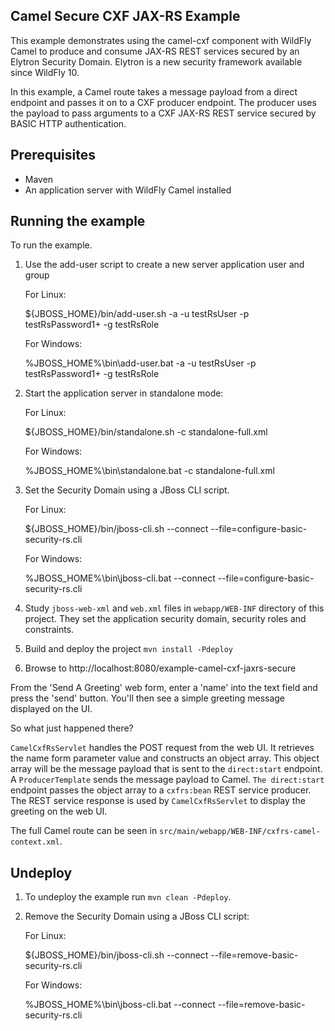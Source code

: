 Camel Secure CXF JAX-RS Example
-------------------------------

This example demonstrates using the camel-cxf component with WildFly Camel to produce and consume JAX-RS
REST services secured by an Elytron Security Domain. Elytron is a new security framework available since WildFly 10.

In this example, a Camel route takes a message payload from a direct endpoint and passes it on to a CXF producer
endpoint. The producer uses the payload to pass arguments to a CXF JAX-RS REST service secured by BASIC HTTP
authentication.

Prerequisites
-------------

* Maven
* An application server with WildFly Camel installed

Running the example
-------------------

To run the example.

1. Use the add-user script to create a new server application user and group

    For Linux:

    ${JBOSS_HOME}/bin/add-user.sh -a -u testRsUser -p testRsPassword1+ -g testRsRole

    For Windows:

    %JBOSS_HOME%\bin\add-user.bat -a -u testRsUser -p testRsPassword1+ -g testRsRole

2. Start the application server in standalone mode:

    For Linux:

    ${JBOSS_HOME}/bin/standalone.sh -c standalone-full.xml

    For Windows:

    %JBOSS_HOME%\bin\standalone.bat -c standalone-full.xml

3. Set the Security Domain using a JBoss CLI script.

    For Linux:

    ${JBOSS_HOME}/bin/jboss-cli.sh --connect --file=configure-basic-security-rs.cli

    For Windows:

    %JBOSS_HOME%\bin\jboss-cli.bat --connect --file=configure-basic-security-rs.cli

4. Study `jboss-web-xml` and `web.xml` files in `webapp/WEB-INF` directory of this project. They
set the application security domain, security roles and constraints.

5. Build and deploy the project `mvn install -Pdeploy`

6. Browse to http://localhost:8080/example-camel-cxf-jaxrs-secure

From the 'Send A Greeting' web form, enter a 'name' into the text field and press the 'send' button. You'll then
see a simple greeting message displayed on the UI.

So what just happened there?

`CamelCxfRsServlet` handles the POST request from the web UI. It retrieves the name form parameter value and constructs an
object array. This object array will be the message payload that is sent to the `direct:start` endpoint. A `ProducerTemplate`
sends the message payload to Camel. `The direct:start` endpoint passes the object array to a `cxfrs:bean` REST service producer.
The REST service response is used by `CamelCxfRsServlet` to display the greeting on the web UI.

The full Camel route can be seen in `src/main/webapp/WEB-INF/cxfrs-camel-context.xml`.

## Undeploy

1. To undeploy the example run `mvn clean -Pdeploy`.

2. Remove the Security Domain using a JBoss CLI script:

    For Linux:

    ${JBOSS_HOME}/bin/jboss-cli.sh --connect --file=remove-basic-security-rs.cli

    For Windows:

    %JBOSS_HOME%\bin\jboss-cli.bat --connect --file=remove-basic-security-rs.cli

